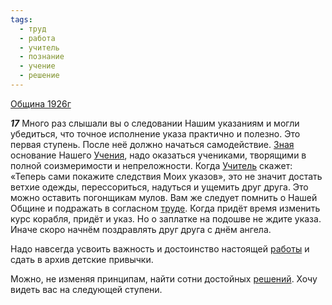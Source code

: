```yaml
---
tags:
  - труд
  - работа
  - учитель
  - познание
  - учение
  - решение
---
```


[Община 1926г](/agni/1926)

___17___
Много раз слышали вы о следовании Нашим указаниям и могли убедиться, что точное исполнение указа практично и полезно. Это первая ступень. После неё должно начаться самодействие. [Зная](/tag/#познание) основание Нашего [Учения](/tag/#учение), надо оказаться учениками, творящими в полной соизмеримости и непреложности. Когда [Учитель](/tag/#учитель) скажет: «Теперь сами покажите следствия Моих указов», это не значит достать ветхие одежды, перессориться, надуться и ущемить друг друга. Это можно оставить погонщикам мулов. Вам же следует помнить о Нашей Общине и подражать в согласном [труде](/tag/#труд). Когда придёт время изменить курс корабля, придёт и указ. Но о заплатке на подошве не ждите указа. Иначе скоро начнём поздравлять друг друга с днём ангела.   

Надо навсегда усвоить важность и достоинство настоящей [работы](/tag/#работа) и сдать в архив детские привычки.   

Можно, не изменяя принципам, найти сотни достойных [решений](/tag/#решение). Хочу видеть вас на следующей ступени.   

